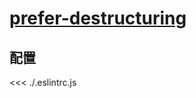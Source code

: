 # [prefer-destructuring](https://typescript-eslint.io/rules/prefer-destructuring)

## 配置

<<< ./.eslintrc.js
